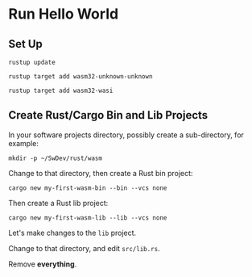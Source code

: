 # Run Hello World  
  
## Set Up  
  
```
rustup update
```
```
rustup target add wasm32-unknown-unknown
```
```
rustup target add wasm32-wasi
```

## Create Rust/Cargo Bin and Lib Projects  
  
In your software projects directory, possibly create a sub-directory, for example:  
```
mkdir -p ~/SwDev/rust/wasm
```
  
Change to that directory, then create a Rust bin project:  
```
cargo new my-first-wasm-bin --bin --vcs none
```
  
Then create a Rust lib project:  
```
cargo new my-first-wasm-lib --lib --vcs none
```
  
Let's make changes to the ```lib``` project.  
  
Change to that directory, and edit ```src/lib.rs```.  
  
Remove **everything**.  


